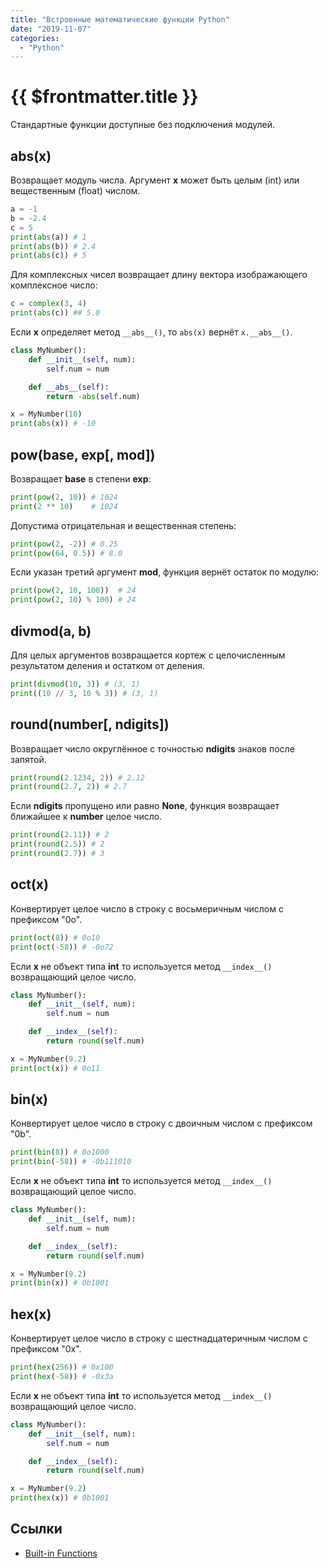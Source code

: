 ```yaml
---
title: "Встроенные математические функции Python"
date: "2019-11-07"
categories: 
  - "Python"
---
```


# {{ $frontmatter.title }}

Стандартные функции доступные без подключения модулей.

## abs(x)

Возвращает модуль числа. Аргумент **x** может быть целым (int) или вещественным (float) числом.

```python
a = -1
b = -2.4
c = 5
print(abs(a)) # 1
print(abs(b)) # 2.4
print(abs(c)) # 5
```

Для комплексных чисел возвращает длину вектора изображающего комплексное число:

```python
c = complex(3, 4)
print(abs(c)) ## 5.0
```

Если **x** определяет метод `__abs__()`, то `abs(x)` вернёт `x.__abs__()`.

```python
class MyNumber():
    def __init__(self, num):
        self.num = num

    def __abs__(self):
        return -abs(self.num)

x = MyNumber(10)
print(abs(x)) # -10
```

## pow(base, exp\[, mod\])

Возвращает **base** в степени **exp**:

```python
print(pow(2, 10)) # 1024
print(2 ** 10)    # 1024
```

Допустима отрицательная и вещественная степень:

```python
print(pow(2, -2)) # 0.25
print(pow(64, 0.5)) # 8.0
```

Если указан третий аргумент **mod**, функция вернёт остаток по модулю:

```python
print(pow(2, 10, 100))  # 24
print(pow(2, 10) % 100) # 24
```

## divmod(a, b)

Для целых аргументов возвращается кортеж с целочисленным результатом деления и остатком от деления.

```python
print(divmod(10, 3)) # (3, 1) 
print((10 // 3, 10 % 3)) # (3, 1)
```

## round(number\[, ndigits\])

Возвращает число округлённое с точностью **ndigits** знаков после запятой.

```python
print(round(2.1234, 2)) # 2.12
print(round(2.7, 2)) # 2.7
```

Если **ndigits** пропущено или равно **None**, функция возвращает ближайшее к **number** целое число.

```python
print(round(2.11)) # 2
print(round(2.5)) # 2
print(round(2.7)) # 3
```

## oct(x)

Конвертирует целое число в строку с восьмеричным числом с префиксом "0o".

```python
print(oct(8)) # 0o10
print(oct(-58)) # -0o72
```

Если **x** не объект типа **int** то используется метод `__index__()` возвращающий целое число.

```python
class MyNumber():
    def __init__(self, num):
        self.num = num

    def __index__(self):
        return round(self.num)

x = MyNumber(9.2)
print(oct(x)) # 0o11
```

## bin(x)

Конвертирует целое число в строку с двоичным числом с префиксом "0b".

```python
print(bin(8)) # 0o1000
print(bin(-58)) # -0b111010
```

Если **x** не объект типа **int** то используется метод `__index__()` возвращающий целое число.

```python
class MyNumber():
    def __init__(self, num):
        self.num = num

    def __index__(self):
        return round(self.num)

x = MyNumber(9.2)
print(bin(x)) # 0b1001
```

## hex(x)

Конвертирует целое число в строку с шестнадцатеричным числом с префиксом "0x".

```python
print(hex(256)) # 0x100
print(hex(-58)) # -0x3a
```

Если **x** не объект типа **int** то используется метод `__index__()` возвращающий целое число.

```python
class MyNumber():
    def __init__(self, num):
        self.num = num

    def __index__(self):
        return round(self.num)

x = MyNumber(9.2)
print(hex(x)) # 0b1001
```

## Ссылки

- [Built-in Functions](https://docs.python.org/3/library/functions.html)
